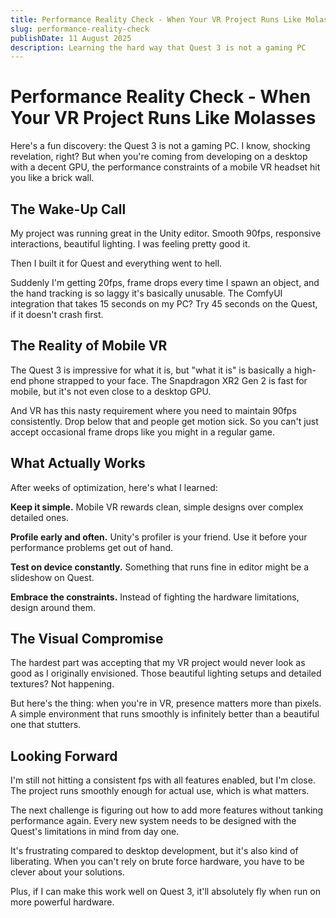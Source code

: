 ```yaml
---
title: Performance Reality Check - When Your VR Project Runs Like Molasses
slug: performance-reality-check
publishDate: 11 August 2025
description: Learning the hard way that Quest 3 is not a gaming PC
---
```


# Performance Reality Check - When Your VR Project Runs Like Molasses

Here's a fun discovery: the Quest 3 is not a gaming PC. I know, shocking revelation, right? But when you're coming from developing on a desktop with a decent GPU, the performance constraints of a mobile VR headset hit you like a brick wall.

## The Wake-Up Call

My project was running great in the Unity editor. Smooth 90fps, responsive interactions, beautiful lighting. I was feeling pretty good it.

Then I built it for Quest and everything went to hell.

Suddenly I'm getting 20fps, frame drops every time I spawn an object, and the hand tracking is so laggy it's basically unusable. The ComfyUI integration that takes 15 seconds on my PC? Try 45 seconds on the Quest, if it doesn't crash first.

## The Reality of Mobile VR

The Quest 3 is impressive for what it is, but "what it is" is basically a high-end phone strapped to your face. The Snapdragon XR2 Gen 2 is fast for mobile, but it's not even close to a desktop GPU.

And VR has this nasty requirement where you need to maintain 90fps consistently. Drop below that and people get motion sick. So you can't just accept occasional frame drops like you might in a regular game.

## What Actually Works

After weeks of optimization, here's what I learned:

**Keep it simple.** Mobile VR rewards clean, simple designs over complex detailed ones.

**Profile early and often.** Unity's profiler is your friend. Use it before your performance problems get out of hand.

**Test on device constantly.** Something that runs fine in editor might be a slideshow on Quest.

**Embrace the constraints.** Instead of fighting the hardware limitations, design around them.

## The Visual Compromise

The hardest part was accepting that my VR project would never look as good as I originally envisioned. Those beautiful lighting setups and detailed textures? Not happening.

But here's the thing: when you're in VR, presence matters more than pixels. A simple environment that runs smoothly is infinitely better than a beautiful one that stutters.

## Looking Forward

I'm still not hitting a consistent fps with all features enabled, but I'm close. The project runs smoothly enough for actual use, which is what matters.

The next challenge is figuring out how to add more features without tanking performance again. Every new system needs to be designed with the Quest's limitations in mind from day one.

It's frustrating compared to desktop development, but it's also kind of liberating. When you can't rely on brute force hardware, you have to be clever about your solutions.

Plus, if I can make this work well on Quest 3, it'll absolutely fly when run on more powerful hardware.